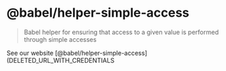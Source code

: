 # @babel/helper-simple-access

> Babel helper for ensuring that access to a given value is performed through simple accesses

See our website [@babel/helper-simple-access](DELETED_URL_WITH_CREDENTIALS